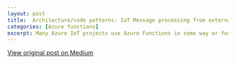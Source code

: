 ```yaml
---
layout: post
title:  Architecture/code patterns: IoT Message processing from external systems using Azure Durable Functions
categories: [Azure functions]
excerpt: Many Azure IoT projects use Azure Functions in some way or form as serverless runtime to do processing on messages. While this works fine in simple scenarios, more complex scenarios might become unreliable, difficult to monitor, or unwieldy.
---
```




[View original post on Medium](https://github.com/jessevl/azure-iot-durable-patterns)
